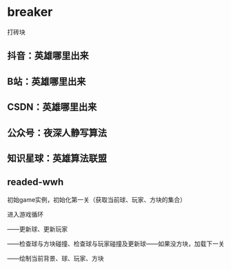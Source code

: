 # breaker

打砖块

## 抖音：英雄哪里出来

## B站：英雄哪里出来

## CSDN：英雄哪里出来

## 公众号：夜深人静写算法

## 知识星球：英雄算法联盟

## readed-wwh

初始game实例，初始化第一关（获取当前球、玩家、方块的集合）

进入游戏循环

——更新球、更新玩家

——检查球与方块碰撞、检查球与玩家碰撞及更新球——如果没方块，加载下一关

——绘制当前背景、球、玩家、方块
